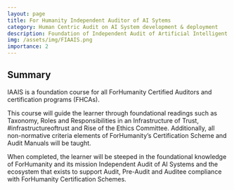 ```yaml
---
layout: page
title: For Humanity Independent Auditor of AI Sytems 
category: Human Centric Audit on AI System development & deployment
description: Foundation of Independent Audit of Artificial Intelligent System (FIAIAS)
img: /assets/img/FIAAIS.png
importance: 2
---
```


## Summary

IAAIS is a foundation course for all ForHumanity Certified Auditors and certification programs (FHCAs). 

This course will guide the learner through foundational readings such as Taxonomy, Roles and Responsibilities in an Infrastructure of Trust, #infrastructureoftrust and Rise of the Ethics Committee. 
Additionally, all non-normative criteria elements of ForHumanity’s Certification Scheme and Audit Manuals will be taught. 

When completed, the learner will be steeped in the foundational knowledge of ForHumanity and its mission
Independent Audit of AI Systems and the ecosystem that exists to support Audit, Pre-Audit and Auditee compliance with ForHumanity Certification Schemes.
